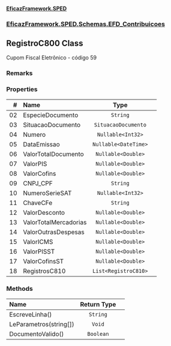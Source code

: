#### [EficazFramework.SPED](EficazFrameworkSPED.md 'EficazFramework SPED')
### [EficazFramework.SPED.Schemas.EFD_Contribuicoes](EficazFramework.SPED.Schemas.EFD_Contribuicoes.md 'EficazFramework.SPED.Schemas.EFD_Contribuicoes')

## RegistroC800 Class

Cupom Fiscal Eletrônico - código 59

### Remarks
### Properties

| # | Name | Type | |
| ---: | :--- | :---: | :--- |
| 02 | EspecieDocumento | `String` |  |
| 03 | SituacaoDocumento | `SituacaoDocumento` |  |
| 04 | Numero | `Nullable<Int32>` |  |
| 05 | DataEmissao | `Nullable<DateTime>` |  |
| 06 | ValorTotalDocumento | `Nullable<Double>` |  |
| 07 | ValorPIS | `Nullable<Double>` |  |
| 08 | ValorCofins | `Nullable<Double>` |  |
| 09 | CNPJ_CPF | `String` |  |
| 10 | NumeroSerieSAT | `Nullable<Int32>` |  |
| 11 | ChaveCFe | `String` |  |
| 12 | ValorDesconto | `Nullable<Double>` |  |
| 13 | ValorTotalMercadorias | `Nullable<Double>` |  |
| 14 | ValorOutrasDespesas | `Nullable<Double>` |  |
| 15 | ValorICMS | `Nullable<Double>` |  |
| 16 | ValorPISST | `Nullable<Double>` |  |
| 17 | ValorCofinsST | `Nullable<Double>` |  |
| 18 | RegistrosC810 | `List<RegistroC810>` |  |
### Methods

| Name | Return Type | |
| :--- | :---: | :--- |
| EscreveLinha() | `String` |  |
| LeParametros(string[]) | `Void` |  |
| DocumentoValido() | `Boolean` |  |
